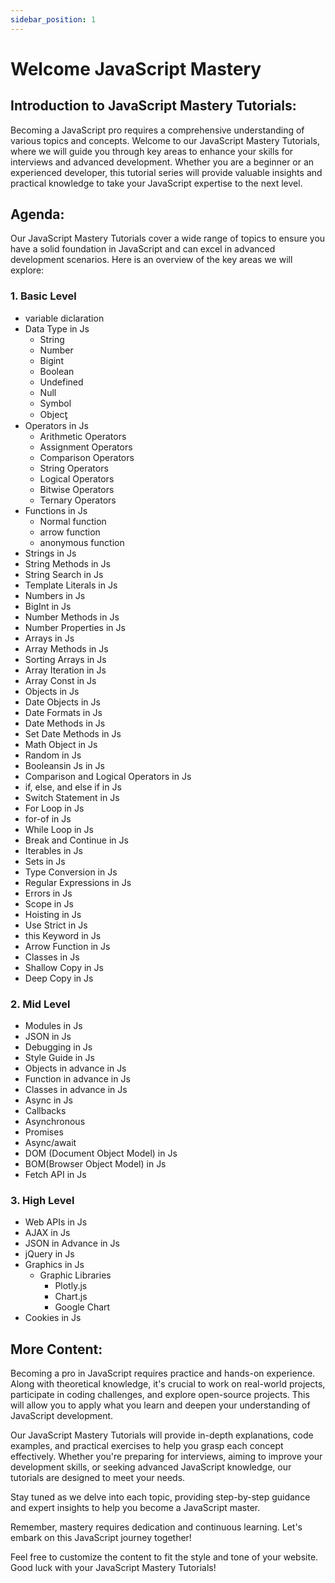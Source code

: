 ```yaml
---
sidebar_position: 1
---
```


# Welcome JavaScript Mastery 

## Introduction to JavaScript Mastery Tutorials:
Becoming a JavaScript pro requires a comprehensive understanding of various topics and concepts. Welcome to our JavaScript Mastery Tutorials, where we will guide you through key areas to enhance your skills for interviews and advanced development. Whether you are a beginner or an experienced developer, this tutorial series will provide valuable insights and practical knowledge to take your JavaScript expertise to the next level.

## Agenda:
Our JavaScript Mastery Tutorials cover a wide range of topics to ensure you have a solid foundation in JavaScript and can excel in advanced development scenarios. Here is an overview of the key areas we will explore:

### 1. Basic Level
   - variable diclaration 
   - Data Type in Js
     - String
     - Number
     - Bigint
     - Boolean
     - Undefined
     - Null
     - Symbol
     - Object̥
   - Operators in Js
     - Arithmetic Operators
     - Assignment Operators
     - Comparison Operators
     - String Operators
     - Logical Operators
     - Bitwise Operators
     - Ternary Operators
   - Functions in Js
     - Normal function
     - arrow function
     - anonymous function
   - Strings in Js
   - String Methods in Js
   - String Search in Js
   - Template Literals in Js
   - Numbers in Js
   - BigInt in Js
   - Number Methods in Js
   - Number Properties in Js
   - Arrays in Js
   - Array Methods in Js
   - Sorting Arrays in Js
   - Array Iteration in Js
   - Array Const in Js
   - Objects in Js
   - Date Objects in Js
   - Date Formats in Js
   - Date Methods in Js
   - Set Date Methods in Js
   - Math Object in Js
   - Random in Js
   - Booleansin Js in Js
   - Comparison and Logical Operators in Js
   - if, else, and else if in Js
   - Switch Statement in Js
   - For Loop in Js
   - for-of in Js
   - While Loop in Js
   - Break and Continue in Js
   - Iterables in Js
   - Sets in Js
   - Type Conversion in Js
   - Regular Expressions in Js
   - Errors in Js
   - Scope in Js
   - Hoisting in Js
   - Use Strict in Js
   - this Keyword in Js
   - Arrow Function in Js
   - Classes in Js
   - Shallow Copy in Js
   - Deep Copy in Js
### 2. Mid Level
   - Modules in Js
   - JSON in Js
   - Debugging in Js
   - Style Guide in Js
   - Objects in advance in Js
   - Function in advance in Js
   - Classes in advance in Js
   - Async in Js
   - Callbacks
   - Asynchronous
   - Promises
   - Async/await
   - DOM (Document Object Model) in Js
   - BOM(Browser Object Model) in Js
   - Fetch API in Js
### 3. High Level
   - Web APIs in Js
   - AJAX in Js
   - JSON in Advance in Js
   - jQuery in Js
   - Graphics in Js
     - Graphic Libraries
       - Plotly.js
       - Chart.js
       - Google Chart
   - Cookies in Js


## More Content:
Becoming a pro in JavaScript requires practice and hands-on experience. Along with theoretical knowledge, it's crucial to work on real-world projects, participate in coding challenges, and explore open-source projects. This will allow you to apply what you learn and deepen your understanding of JavaScript development.

Our JavaScript Mastery Tutorials will provide in-depth explanations, code examples, and practical exercises to help you grasp each concept effectively. Whether you're preparing for interviews, aiming to improve your development skills, or seeking advanced JavaScript knowledge, our tutorials are designed to meet your needs.

Stay tuned as we delve into each topic, providing step-by-step guidance and expert insights to help you become a JavaScript master.

Remember, mastery requires dedication and continuous learning. Let's embark on this JavaScript journey together!

Feel free to customize the content to fit the style and tone of your website. Good luck with your JavaScript Mastery Tutorials!

